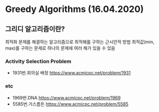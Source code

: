 # Greedy Algorithms (16.04.2020)
## 그리디 알고리즘이란?
최적화 문제를 해결하는 알고리즘으로 최적해를 구하는 근시안적 방법
최적값(min, max)를 구하는 문제로 하나의 문제에 여러 해가 있을 수 있음 

### Activity Selection Problem
* 1931번.회의실 배정 <https://www.acmicpc.net/problem/1931>


### etc
* 1969번.DNA <https://www.acmicpc.net/problem/1969>
* 5585번.거스름돈 <https://www.acmicpc.net/problem/5585>
